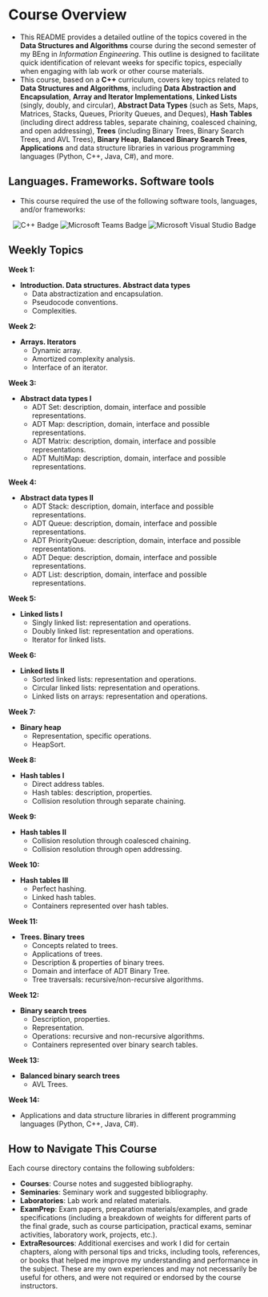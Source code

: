 # Course Overview

- This README provides a detailed outline of the topics covered in the **Data Structures and Algorithms** course during the second semester of my BEng in _Information Engineering_. This outline is designed to facilitate quick identification of relevant weeks for specific topics, especially when engaging with lab work or other course materials.
- This course, based on a **C++** curriculum, covers key topics related to **Data Structures and Algorithms**, including **Data Abstraction and Encapsulation**, **Array and Iterator Implementations**, **Linked Lists** (singly, doubly, and circular), **Abstract Data Types** (such as Sets, Maps, Matrices, Stacks, Queues, Priority Queues, and Deques), **Hash Tables** (including direct address tables, separate chaining, coalesced chaining, and open addressing), **Trees** (including Binary Trees, Binary Search Trees, and AVL Trees), **Binary Heap**, **Balanced Binary Search Trees**, **Applications** and data structure libraries in various programming languages (Python, C++, Java, C#), and more.

## Languages. Frameworks. Software tools

- This course required the use of the following software tools, languages, and/or frameworks:

<div align="center">
  
<p>
  <img alt="C++ Badge" src="https://img.shields.io/badge/C++-%2300599C?style=for-the-badge&logo=cplusplus&logoColor=white">
  <img alt="Microsoft Teams Badge" src="https://img.shields.io/badge/Microsoft Teams-%236264A7?style=for-the-badge&logo=microsoftteams&logoColor=white">
  <img alt="Microsoft Visual Studio Badge" src="https://img.shields.io/badge/Microsoft Visual Studio-%2368217A?style=for-the-badge&logo=microsoftvisualstudio&logoColor=white">
</p>
  
</div>

## Weekly Topics

**Week 1:** 
- **Introduction. Data structures. Abstract data types**
  - Data abstractization and encapsulation.
  - Pseudocode conventions.
  - Complexities.

**Week 2:**
- **Arrays. Iterators**
  - Dynamic array.
  - Amortized complexity analysis.
  - Interface of an iterator.

**Week 3:**
- **Abstract data types I**
  - ADT Set: description, domain, interface and possible representations.
  - ADT Map: description, domain, interface and possible representations.
  - ADT Matrix: description, domain, interface and possible representations.
  - ADT MultiMap: description, domain, interface and possible representations.

**Week 4:**
- **Abstract data types II**
  - ADT Stack: description, domain, interface and possible representations.
  - ADT Queue: description, domain, interface and possible representations.
  - ADT PriorityQueue: description, domain, interface and possible representations.
  - ADT Deque: description, domain, interface and possible representations.
  - ADT List: description, domain, interface and possible representations.

**Week 5:**
- **Linked lists I**
  - Singly linked list: representation and operations.
  - Doubly linked list: representation and operations.
  - Iterator for linked lists.

**Week 6:**
- **Linked lists II**
  - Sorted linked lists: representation and operations.
  - Circular linked lists: representation and operations.
  - Linked lists on arrays: representation and operations.

**Week 7:**
- **Binary heap**
  - Representation, specific operations.
  - HeapSort.

**Week 8:**
- **Hash tables I**
  - Direct address tables.
  - Hash tables: description, properties.
  - Collision resolution through separate chaining.

**Week 9:**
- **Hash tables II**
  - Collision resolution through coalesced chaining.
  - Collision resolution through open addressing.

**Week 10:**
- **Hash tables III**
  - Perfect hashing.
  - Linked hash tables.
  - Containers represented over hash tables.

**Week 11:**
- **Trees. Binary trees**
  - Concepts related to trees.
  - Applications of trees.
  - Description & properties of binary trees.
  - Domain and interface of ADT Binary Tree.
  - Tree traversals: recursive/non-recursive algorithms.

**Week 12:**
- **Binary search trees**
  - Description, properties.
  - Representation.
  - Operations: recursive and non-recursive algorithms.
  - Containers represented over binary search tables.

**Week 13:**
- **Balanced binary search trees**
  - AVL Trees.

**Week 14:**
- Applications and data structure libraries in different programming languages (Python, C++, Java, C#). 

## How to Navigate This Course

Each course directory contains the following subfolders:

- **Courses**: Course notes and suggested bibliography.
-  **Seminaries**: Seminary work and suggested bibliography.
- **Laboratories**: Lab work and related materials.
- **ExamPrep**: Exam papers, preparation materials/examples, and grade specifications (including a breakdown of weights for different parts of the final grade, such as course participation, practical exams, seminar activities, laboratory work, projects, etc.).
- **ExtraResources**: Additional exercises and work I did for certain chapters, along with personal tips and tricks, including tools, references, or books that helped me improve my understanding and performance in the subject. These are my own experiences and may not necessarily be useful for others, and were not required or endorsed by the course instructors.
